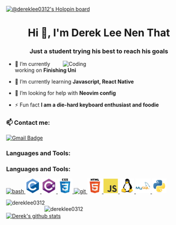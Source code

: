 [![@dereklee0312's Holopin board](https://holopin.me/dereklee0312)](https://holopin.io/@dereklee0312)
<h1 align="center">Hi 👋, I'm Derek Lee Nen That</h1>
<h3 align="center">Just a student trying his best to reach his goals</h3>
<img align="right" alt="Coding" width="350" src="https://media4.giphy.com/media/qgQUggAC3Pfv687qPC/giphy.gif?cid=790b76116eb2a8589410f3e114b941ca652418453dc6426a&rid=giphy.gif&ct=g">

- 🔭 I’m currently working on **Finishing Uni**

- 🌱 I’m currently learning **Javascript, React Native**

- 🤝 I’m looking for help with **Neovim config**

- ⚡ Fun fact **I am a die-hard keyboard enthusiast and foodie**

### 📫 Contact me:
[![Gmail Badge](https://img.shields.io/badge/-dereklee200032@gmail.com-c14438?style=flat-square&logo=Gmail&logoColor=white&link=mailto:dereklee200032@gmail.com)](mailto:dereklee200032@gmail.com)

<h3 align="left">Languages and Tools:</h3>
<h3 align="left">Languages and Tools:</h3>
<p align="left"> <a href="https://www.gnu.org/software/bash/" target="_blank" rel="noreferrer"> <img src="https://www.vectorlogo.zone/logos/gnu_bash/gnu_bash-icon.svg" alt="bash" width="40" height="40"/> </a> <a href="https://www.cprogramming.com/" target="_blank" rel="noreferrer"> <img src="https://raw.githubusercontent.com/devicons/devicon/master/icons/c/c-original.svg" alt="c" width="40" height="40"/> </a> <a href="https://www.w3schools.com/cs/" target="_blank" rel="noreferrer"> <img src="https://raw.githubusercontent.com/devicons/devicon/master/icons/csharp/csharp-original.svg" alt="csharp" width="40" height="40"/> </a> <a href="https://www.w3schools.com/css/" target="_blank" rel="noreferrer"> <img src="https://raw.githubusercontent.com/devicons/devicon/master/icons/css3/css3-original-wordmark.svg" alt="css3" width="40" height="40"/> </a> <a href="https://git-scm.com/" target="_blank" rel="noreferrer"> <img src="https://www.vectorlogo.zone/logos/git-scm/git-scm-icon.svg" alt="git" width="40" height="40"/> </a> <a href="https://www.w3.org/html/" target="_blank" rel="noreferrer"> <img src="https://raw.githubusercontent.com/devicons/devicon/master/icons/html5/html5-original-wordmark.svg" alt="html5" width="40" height="40"/> </a> <a href="https://developer.mozilla.org/en-US/docs/Web/JavaScript" target="_blank" rel="noreferrer"> <img src="https://raw.githubusercontent.com/devicons/devicon/master/icons/javascript/javascript-original.svg" alt="javascript" width="40" height="40"/> </a> <a href="https://www.linux.org/" target="_blank" rel="noreferrer"> <img src="https://raw.githubusercontent.com/devicons/devicon/master/icons/linux/linux-original.svg" alt="linux" width="40" height="40"/> </a> <a href="https://www.mysql.com/" target="_blank" rel="noreferrer"> <img src="https://raw.githubusercontent.com/devicons/devicon/master/icons/mysql/mysql-original-wordmark.svg" alt="mysql" width="40" height="40"/> </a> <a href="https://www.python.org" target="_blank" rel="noreferrer"> <img src="https://raw.githubusercontent.com/devicons/devicon/master/icons/python/python-original.svg" alt="python" width="40" height="40"/> </a> </p>
<p><img align="left" width="400" src="https://github-readme-streak-stats.herokuapp.com/?user=dereklee0312&theme=material-palenight" alt="dereklee0312" /></p>

<p>&nbsp;<img align="right" width="400" src="https://github-readme-stats.vercel.app/api?username=dereklee0312&show_icons=true&locale=en&theme=material-palenight" alt="dereklee0312" /></p>


<a href="https://github.com/dereklee0312/github-readme-stats">
    <img src="https://github-readme-stats.vercel.app/api/top-langs/?username=dereklee0312&theme=material-palenight" alt="Derek's github stats" align="center" width="400"/>
</a>
